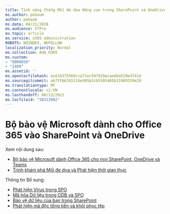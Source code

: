 ```yaml
---
title: Tính năng Chống Mối đe dọa Nâng cao trong SharePoint và OneDrive
ms.author: pebaum
author: pebaum
ms.date: 04/21/2020
ms.audience: ITPro
ms.topic: article
ms.service: o365-administration
ROBOTS: NOINDEX, NOFOLLOW
localization_priority: Normal
ms.collection: Adm_O365
ms.custom:
- "9000650"
- "2489"
ms.assetid: ''
ms.openlocfilehash: ac634375569cca71ec597929ecaedda529e47414
ms.sourcegitcommit: ab75f66355116e995b3cb5505465b31989339e28
ms.translationtype: MT
ms.contentlocale: vi-VN
ms.lasthandoff: 08/13/2021
ms.locfileid: "58313982"
---
```

# <a name="microsoft-defender-for-office-365-in-sharepoint-and-onedrive"></a>Bộ bảo vệ Microsoft dành cho Office 365 vào SharePoint và OneDrive

Xem nội dung sau:
- [Bộ bảo vệ Microsoft dành Office 365 cho mọi SharePoint, OneDrive và Teams](https://docs.microsoft.com/microsoft-365/security/office-365-security/atp-for-spo-odb-and-teams)
- [Trình khám phá Mối đe dọa và Phát hiện thời gian thực](https://docs.microsoft.com/microsoft-365/security/office-365-security/threat-explorer-views)


Thông tin Bổ sung:

- [Phát hiện Virus trong SPO](https://docs.microsoft.com/microsoft-365/security/office-365-security/virus-detection-in-spo)</br>
- [Mã hóa Dữ liệu trong ODB và SPO](https://docs.microsoft.com/microsoft-365/compliance/data-encryption-in-odb-and-spo)</br>
- [Bảo vệ dữ liệu của bạn trong SharePoint](https://docs.microsoft.com/sharepoint/safeguarding-your-data)</br>
- [Phát hiện mã độc tống tiền và khôi phục tệp](https://support.office.com/article/Ransomware-detection-and-recovering-your-files-0d90ec50-6bfd-40f4-acc7-b8c12c73637f)